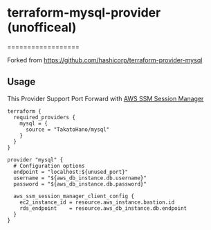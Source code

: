# terraform-mysql-provider (unofficeal)
==================

Forked from https://github.com/hashicorp/terraform-provider-mysql

Usage
-----
This Provider Support Port Forward with [AWS SSM Session Manager](https://docs.aws.amazon.com/systems-manager/latest/userguide/session-manager.html)


```hcl
terraform {
  required_providers {
    mysql = {
      source = "TakatoHano/mysql"
    }
  }
}

provider "mysql" {
  # Configuration options
  endpoint = "localhost:${unused_port}"
  username = "${aws_db_instance.db.username}"
  password = "${aws_db_instance.db.password}"
  
  aws_ssm_session_manager_client_config {
    ec2_instance_id = resource.aws_instance.bastion.id
    rds_endpoint    = resource.aws_db_instance.db.endpoint
  }
}
```
